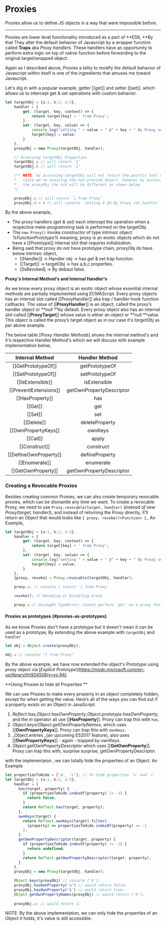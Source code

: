 # Proxies

Proxies allow us to define JS objects in a way that were impossible before.

---

Proxies are lower level functionality introduced as a part of **ES6, **By that They alter the default behavior of Javascript by a wrapper function called **Traps** aka _Proxy handlers_. These handlers have an opportunity to perform extra logic on top of native function before forwarding to the original target/wrapped object.

Again as I described above, Proxies a bility to modify the default behavior of Javascript within itself is one of the ingredients that amuses me toward Javascript.

Let's dig in with a popular example, getter \[\[get\]\] and setter \[\[set\]\]. which allows us to intercept get & set operations with custom behavior.

```js
let targetObj = {a:1, b:2, c:3},
    handler = {
        get: (target, key, context) => {
            return target[key] + ' from Proxy';
        },
        set: (target, key, value) => {
            console.log("setting " + value + " @" + key + " By Proxy set handler");
            target[key] = value;
        }        
    },
    proxyObj = new Proxy(targetObj, handler);

    // Accessing targetObj Properties
    targetObj.a // will return '1'
    targetObj.b // will return '2'

    /** NOTE: by accessing targetObj will not return the postfix text we added, 
    *   since we're acessing the non-proxied object. however by accessing
    *   the proxyObj the o/p will be different as shown below 
    */

    proxyObj.a // will return `1 from Proxy`
    proxyObj.d = 4 // will console `setting 4 @d By Proxy set handler`
```

By the above example,

* The proxy handlers _\(get & set\)_ each intercept the operation when a respective meta-programming task is performed on the targetObj.
* The `new Proxy()` invoke constructor of type intrinsic object _%FunctionPrototype%_ meaning, proxy is an exotic objects which do not have a \[\[Prototype\]\] internal slot that requires initialization.
* Being said that proxy do not have prototype chain, proxyObj do have below intrinsic object, 
  * \[\[Handler\]\]    -&gt; Handler obj -&gt; has get & set trap function.
  * \[\[Target\]\]       -&gt; targetObj -&gt; has a,b,c properties.
  * \[\[IsRevoked\]  -&gt; By debaut false.

**Proxy's Internal Method's and Internal Handler's**

As we know every proxy object is an exotic object whose essential internal methods are partially implemented using ECMAScript. Every proxy objects has an internal slot called \[\[ProxyHandler\]\] aka trap / handler hook function callbacks. The value of \[\[**ProxyHandler**\]\] is an object, called the proxy’s handler object or **null **by default. Every proxy object also has an internal slot called \[\[**ProxyTarget**\]\] whose value is either an object or **null **value. This object is called the proxy’s target object as in our case it's _targetObj_ as per above example.

The below table \[_Proxy Handler Methods_\] shows the internal method's and it's respective Handler Method's which we will discuss  with example implementation below,

| Internal Method | Handler Method |
| :---: | :---: |
| \[\[GetPrototypeOf\]\] | getPrototypeOf |
| \[\[SetPrototypeOf\]\] | setPrototypeOf |
| \[\[IsExtensible\]\] | isExtensible |
| \[\[PreventExtensions\]\] | getOwnPropertyDescriptor |
| \[\[HasProperty\]\] | has |
| \[\[Get\]\] | get |
| \[\[Set\]\] | set |
| \[\[Delete\]\] | deleteProperty |
| \[\[OwnPropertyKeys\]\] | ownKeys |
| \[\[Call\]\] | apply |
| \[\[Construct\]\] | construct |
| \[\[DefineOwnProperty\]\] | defineProperty |
| \[\[Enumerate\]\] | enumerate |
| \[\[GetOwnProperty\]\] | getOwnPropertyDescriptor |

### Creating a Revocable Proxies

Besides creating common Proxies, we can also create temporary revocable proxies, which can be dismantle any time we want. To create a revocable Proxy, we need to use `Proxy.revocable(target, handler)` \(_instead of new Proxy\(target, handler\)_\), and instead of returning the Proxy directly, it’ll return an Object that would looks like `{ proxy, revoke()<Function> },` An Example,

```js
let targetObj = {a:1, b:2, c:3},
    handler = {
        get: (target, key, context) => {
            return target[key] + ' from Proxy';
        },
        set: (target, key, value) => {
            console.log("setting " + value + " @" + key + " By Proxy set handler");
            target[key] = value;
        }        
    },
    {proxy, revoke} = Proxy.revocable(targetObj, handler);

    proxy.a; // console / return '1 from Proxy'

    revoke(); // Revoking or Disabling proxy 

    proxy.a // Uncaught TypeError: Cannot perform 'get' on a proxy that has been revoked at <anonymous>:1:6
```

#### Proxies as prototypes {#proxies-as-prototypes}

As we know Proxies don't have a prototype but it doesn't mean it can be used as a prototype,  By extending the above example with `targetObj` and `handler`

```js
let obj = Object.create(proxyObj);

obj.a // console "1 from Proxy"
```

By the above example, we have now extended the object's Prototype using proxy object via [_Explicit Prototype_](https://msdn.microsoft.com/en-us/library/hh924508(v=vs.94).

**Using Proxies to hide all Properties **

We can use Proxies to make every property in an object completely hidden, except for when getting the value. Here’s all of the ways you can find out if a property exists on an Object in JavaScript:

1. _Reflect.has_,_Object.hasOwnProperty_,_Object.prototype.hasOwnProperty_, and the _in_ operator all use \[\[**HasProperty**\]\]. Proxy can trap this with `has`.
2. _Object.keys_/_Object.getOwnPropertyNames_, which uses \[\[**OwnPropertyKeys**\]\]. Proxy can trap this with `ownKeys`.
3. _Object.entries _\(an upcoming ES2017 feature\), also uses \[\[**OwnPropertyKeys**\]\] - again - trapped by ownKeys.
4. _Object.getOwnPropertyDescriptor_ which uses \[\[**GetOwnProperty**\]\]. Proxy can trap this with, surprise surprise, getOwnPropertyDescriptor.

with the implenentaion , we can totally hide the properties of an Object. An Example

```js
let propertiesToHide = ['a', 'c']; // To hide properties `a` and `c
let targetObj = {a:1, b:2, c:3},
    handler = {
      has(target, property) {
        if (propertiesToHide.indexOf(property) != -1) {
          return false;
        }
        return Reflect.has(target, property);
      },
      ownKeys(target) {
        return Reflect.ownKeys(target).filter(
          (property) => propertiesToHide.indexOf(property) == -1
        );
      },
      getOwnPropertyDescriptor(target, property) {
        if (propertiesToHide.indexOf(property) != -1) {
          return undefined;
        }
        return Reflect.getOwnPropertyDescriptor(target, property);
      }
    },
    proxyObj = new Proxy(targetObj, handler);

    Object.keys(proxyObj) // console ['b'];
    proxyObj.hasOwnProperty('a') // would return false;
    proxyObj.hasOwnProperty('b') // would return true;
    Object.getOwnPropertyNames(proxyObj) // would return ['b'];
    
    proxyObj.a; // would return 1;
```

NOTE: By the above implementation, we can only hide the properties of an Object it holds, it's value is still accessible.

